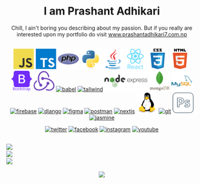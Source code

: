 <h1 align="center">I am Prashant Adhikari</h1>
<p align="center">Chill, I ain't boring you describing about my passion. But if you really are interested upon my
  portfolio do visit <a target="_blank" href="https://www.prashantadhikari7.com.np">www.prashantadhikari7.com.np</a></p>
<h2 align="center"></h2>
<p align="center"><a target="_blank"
    href="https://raw.githubusercontent.com/devicons/devicon/master/icons/javascript/javascript-original.svg"
    style="display: inline-block; ""><img src="
    https://raw.githubusercontent.com/devicons/devicon/master/icons/javascript/javascript-original.svg" alt="javascript"
    width="55" height="55" /></a>
  <a target="_blank"
    href="https://raw.githubusercontent.com/devicons/devicon/master/icons/typescript/typescript-original.svg"
    style="display: inline-block; "><img
      src="https://raw.githubusercontent.com/devicons/devicon/master/icons/typescript/typescript-original.svg"
      alt="typescript" width="55" height="55" /></a>
  <a target="_blank" href="https://raw.githubusercontent.com/devicons/devicon/master/icons/php/php-original.svg"
    style="display: inline-block; "><img
      src="https://raw.githubusercontent.com/devicons/devicon/master/icons/php/php-original.svg" alt="php" width="55"
      height="55" /></a>
  <a target="_blank" href="https://raw.githubusercontent.com/devicons/devicon/master/icons/python/python-original.svg"
    style="display: inline-block; "><img
      src="https://raw.githubusercontent.com/devicons/devicon/master/icons/python/python-original.svg" alt="python"
      width="55" height="55" /></a>
  <a target="_blank" href="https://raw.githubusercontent.com/devicons/devicon/master/icons/java/java-original.svg"
    style="display: inline-block; "><img
      src="https://raw.githubusercontent.com/devicons/devicon/master/icons/java/java-original.svg" alt="java" width="55"
      height="55" /></a>
  <a target="_blank"
    href="https://raw.githubusercontent.com/devicons/devicon/master/icons/react/react-original-wordmark.svg"
    style="display: inline-block; "><img
      src="https://raw.githubusercontent.com/devicons/devicon/master/icons/react/react-original-wordmark.svg"
      alt="react" width="55" height="55" /></a>
  <a target="_blank"
    href="https://raw.githubusercontent.com/devicons/devicon/master/icons/css3/css3-original-wordmark.svg"
    style="display: inline-block; "><img
      src="https://raw.githubusercontent.com/devicons/devicon/master/icons/css3/css3-original-wordmark.svg" alt="css3"
      width="55" height="55" /></a>
  <a target="_blank"
    href="https://raw.githubusercontent.com/devicons/devicon/master/icons/html5/html5-original-wordmark.svg"
    style="display: inline-block; "><img
      src="https://raw.githubusercontent.com/devicons/devicon/master/icons/html5/html5-original-wordmark.svg"
      alt="html5" width="55" height="55" /></a>
  <a target="_blank"
    href="https://raw.githubusercontent.com/devicons/devicon/master/icons/bootstrap/bootstrap-plain-wordmark.svg"
    style="display: inline-block; " border: 10px solid black;"><img
      src="https://raw.githubusercontent.com/devicons/devicon/master/icons/bootstrap/bootstrap-plain-wordmark.svg"
      alt="bootstrap" width="55" height="55" /></a>
  <a target="_blank" href="https://raw.githubusercontent.com/devicons/devicon/master/icons/redux/redux-original.svg"
    style="display: inline-block; "><img
      src="https://raw.githubusercontent.com/devicons/devicon/master/icons/redux/redux-original.svg" alt="redux"
      width="55" height="55" /></a>
  <a target="_blank" href="https://www.vectorlogo.zone/logos/babeljs/babeljs-icon.svg"
    style="display: inline-block; "><img src="https://www.vectorlogo.zone/logos/babeljs/babeljs-icon.svg" alt="babel"
      width="55" height="55" /></a>
  <a target="_blank" href="https://www.vectorlogo.zone/logos/tailwindcss/tailwindcss-icon.svg"
    style="display: inline-block; "><img src="https://www.vectorlogo.zone/logos/tailwindcss/tailwindcss-icon.svg"
      alt="tailwind" width="55" height="55" /></a>
  <a target="_blank"
    href="https://raw.githubusercontent.com/devicons/devicon/master/icons/nodejs/nodejs-original-wordmark.svg"
    style="display: inline-block; "><img
      src="https://raw.githubusercontent.com/devicons/devicon/master/icons/nodejs/nodejs-original-wordmark.svg"
      alt="nodejs" width="55" height="55" /></a>
  <a target="_blank"
    href="https://raw.githubusercontent.com/devicons/devicon/master/icons/express/express-original-wordmark.svg"
    style="display: inline-block; "><img
      src="https://raw.githubusercontent.com/devicons/devicon/master/icons/express/express-original-wordmark.svg"
      alt="express" width="55" height="55" /></a>
  <a target="_blank"
    href="https://raw.githubusercontent.com/devicons/devicon/master/icons/mongodb/mongodb-original-wordmark.svg"
    style="display: inline-block; "><img
      src="https://raw.githubusercontent.com/devicons/devicon/master/icons/mongodb/mongodb-original-wordmark.svg"
      alt="mongodb" width="55" height="55" /></a>
  <a target="_blank"
    href="https://raw.githubusercontent.com/devicons/devicon/master/icons/mysql/mysql-original-wordmark.svg"
    style="display: inline-block; "><img
      src="https://raw.githubusercontent.com/devicons/devicon/master/icons/mysql/mysql-original-wordmark.svg"
      alt="mysql" width="55" height="55" /></a>
  <a target="_blank" href="https://www.vectorlogo.zone/logos/firebase/firebase-icon.svg"
    style="display: inline-block; "><img src="https://www.vectorlogo.zone/logos/firebase/firebase-icon.svg"
      alt="firebase" width="55" height="55" /></a>
  <a target="_blank" href="https://cdn.worldvectorlogo.com/logos/django.svg" style="display: inline-block; "><img
      src="https://cdn.worldvectorlogo.com/logos/django.svg" alt="django" width="55" height="55" /></a>
  <a target="_blank" href="https://www.vectorlogo.zone/logos/figma/figma-icon.svg" style="display: inline-block; "><img
      src="https://www.vectorlogo.zone/logos/figma/figma-icon.svg" alt="figma" width="55" height="55" /></a>
  <a target="_blank" href="https://www.vectorlogo.zone/logos/getpostman/getpostman-icon.svg"
    style="display: inline-block; "><img src="https://www.vectorlogo.zone/logos/getpostman/getpostman-icon.svg"
      alt="postman" width="55" height="55" /></a>
  <a target="_blank" href="https://cdn.worldvectorlogo.com/logos/nextjs-2.svg" style="display: inline-block; "><img
      src="https://cdn.worldvectorlogo.com/logos/nextjs-2.svg" alt="nextjs" width="55" height="55" /></a>
  <a target="_blank" href="https://raw.githubusercontent.com/devicons/devicon/master/icons/linux/linux-original.svg"
    style="display: inline-block; "><img
      src="https://raw.githubusercontent.com/devicons/devicon/master/icons/linux/linux-original.svg" alt="linux"
      width="55" height="55" /></a>
  <a target="_blank" href="https://www.vectorlogo.zone/logos/git-scm/git-scm-icon.svg"
    style="display: inline-block; "><img src="https://www.vectorlogo.zone/logos/git-scm/git-scm-icon.svg" alt="git"
      width="55" height="55" /></a>
  <a target="_blank" href="https://raw.githubusercontent.com/devicons/devicon/master/icons/photoshop/photoshop-line.svg"
    style="display: inline-block; "><img
      src="https://raw.githubusercontent.com/devicons/devicon/master/icons/photoshop/photoshop-line.svg" alt="photoshop"
      width="55" height="55" /></a>
  <a target="_blank" href="https://www.vectorlogo.zone/logos/jasmine/jasmine-icon.svg"
    style="display: inline-block; "><img src="https://www.vectorlogo.zone/logos/jasmine/jasmine-icon.svg" alt="jasmine"
      width="55" height="55" /></a>
</p>

<p align="center"><a target="_blank" href="https://twitter.com/pr4xnt" style="display: inline-block; "><img
      src="https://img.shields.io/badge/twitter-x?style=for-the-badge&logo=x&logoColor=white&color=%230f1419"
      alt="twitter" /></a>
  <a target="_blank" href="https://www.facebook.com/pr4shant.xd" style="display: inline-block; "><img
      src="https://img.shields.io/badge/facebook-logo?style=for-the-badge&logo=facebook&logoColor=white&color=%230866ff"
      alt="facebook" /></a>
  <a target="_blank" href="https://www.instagram.com/pr4xnt" style="display: inline-block; "><img
      src="https://img.shields.io/badge/instagram-logo?style=for-the-badge&logo=instagram&logoColor=white&color=%23F35369"
      alt="instagram" /></a>
  <a target="_blank" href="https://www.youtube.com/@lynxplays6702" style="display: inline-block; "><img
      src="https://img.shields.io/badge/youtube-logo?style=for-the-badge&logo=youtube&logoColor=white&color=%23cc0000"
      alt="youtube" /></a>
</p>
<h2 align=""></h2>


<div align="left">
  <a href="https://github.com/ryo-ma/github-profile-trophy" target="_blank">
    <img
      src="https://github-profile-trophy.vercel.app/?username=pr4shxnt&theme=juicyfresh&column=4&margin-w=15&margin-h=15" />
  </a>


</div>

<div>
  <div align="left">
    <a href="https://github-readme-stats.vercel.app" target="_blank">
      <img
        src="https://github-readme-stats.vercel.app/api?username=pr4shxnt&show_icons=true&theme=material-palenight" />
    </a>
  </div>

  <div align="left">
    <a href="https://git.io/streak-stats" target="_blank">
      <img src="https://github-readme-streak-stats.herokuapp.com?user=pr4shxnt&theme=material-palenight" />
    </a>
  </div>

</div>

<p align="center">
  <a href="https://github.com/pr4shxnt">
    <img align="center"
      src="https://github-readme-activity-graph.vercel.app/graph?username=pr4shxnt&theme=github-compact" />
  </a>
</p>

